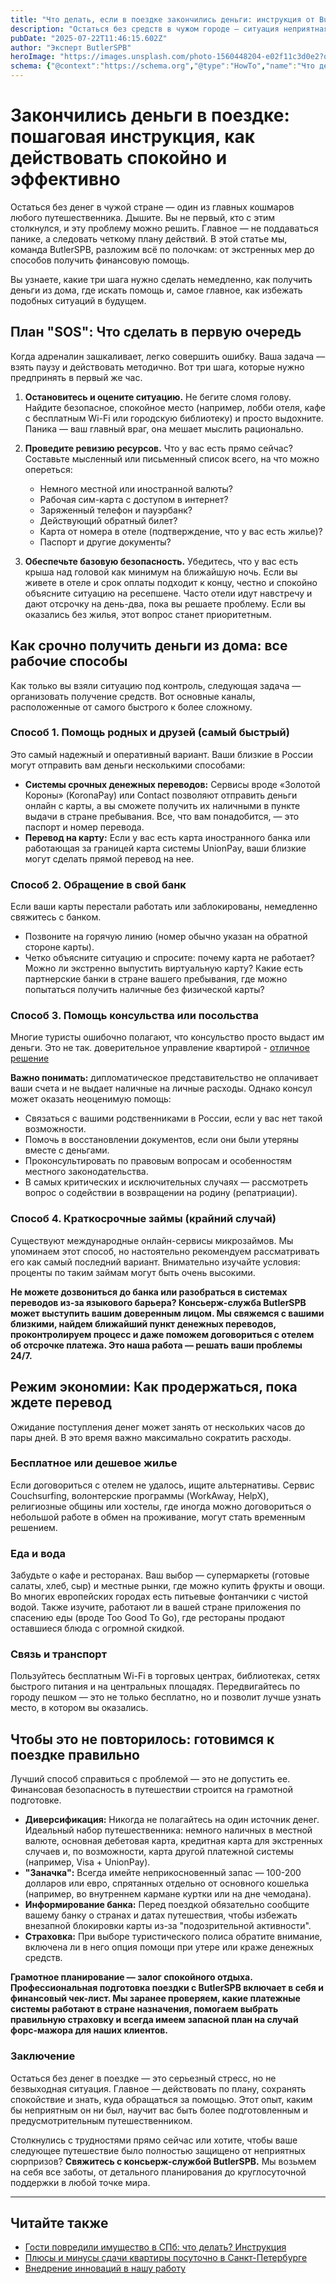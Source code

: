 ```yaml
---
title: "Что делать, если в поездке закончились деньги: инструкция от ButlerSPB"
description: "Остаться без средств в чужом городе — ситуация неприятная, но решаемая. В нашей новой статье мы подробно разбираем пошаговый план действий: от экстренных мер и обращения за помощью к близким до легальных способов быстро заработать. Сохраняйте спокойствие и читайте советы от ButlerSPB, как безопасно выйти из затруднительного положения."
pubDate: "2025-07-22T11:46:15.602Z"
author: "Эксперт ButlerSPB"
heroImage: "https://images.unsplash.com/photo-1560448204-e02f11c3d0e2?q=80&w=2070&auto=format&fit=crop"
schema: {"@context":"https://schema.org","@type":"HowTo","name":"Что делать, если в поездке закончились деньги: инструкция от ButlerSPB","description":"Остаться без средств в чужом городе — ситуация неприятная, но решаемая. В нашей новой статье мы подробно разбираем пошаговый план действий: от экстренных мер и обращения за помощью к близким до легальных способов быстро заработать. Сохраняйте спокойствие и читайте советы от ButlerSPB, как безопасно выйти из затруднительного положения.","image":{"@type":"ImageObject","url":"https://images.unsplash.com/photo-1560448204-e02f11c3d0e2?q=80&w=2070&auto=format&fit=crop"},"aggregateRating":{"@type":"AggregateRating","ratingValue":"4.8","reviewCount":636,"bestRating":"5","worstRating":"1"},"publisher":{"@type":"Organization","name":"Блог ButlerSPB","logo":{"@type":"ImageObject","url":"https://butlerspb-blog.netlify.app/favicon.ico"}},"mainEntityOfPage":{"@type":"WebPage","@id":"https://butlerspb-blog.netlify.app/blog/chto-delat-esli-u-vas-zakonchilis-dengi-v-poezdke/"}}
---
```


# Закончились деньги в поездке: пошаговая инструкция, как действовать спокойно и эффективно

Остаться без денег в чужой стране — один из главных кошмаров любого путешественника. Дышите. Вы не первый, кто с этим столкнулся, и эту проблему можно решить. Главное — не поддаваться панике, а следовать четкому плану действий. В этой статье мы, команда ButlerSPB, разложим всё по полочкам: от экстренных мер до способов получить финансовую помощь.

Вы узнаете, какие три шага нужно сделать немедленно, как получить деньги из дома, где искать помощь и, самое главное, как избежать подобных ситуаций в будущем.

## План "SOS": Что сделать в первую очередь

Когда адреналин зашкаливает, легко совершить ошибку. Ваша задача — взять паузу и действовать методично. Вот три шага, которые нужно предпринять в первый же час.

1.  **Остановитесь и оцените ситуацию.** Не бегите сломя голову. Найдите безопасное, спокойное место (например, лобби отеля, кафе с бесплатным Wi-Fi или городскую библиотеку) и просто выдохните. Паника — ваш главный враг, она мешает мыслить рационально.

2.  **Проведите ревизию ресурсов.** Что у вас есть прямо сейчас? Составьте мысленный или письменный список всего, на что можно опереться:
    *   Немного местной или иностранной валюты?
    *   Рабочая сим-карта с доступом в интернет?
    *   Заряженный телефон и пауэрбанк?
    *   Действующий обратный билет?
    *   Карта от номера в отеле (подтверждение, что у вас есть жилье)?
    *   Паспорт и другие документы?

3.  **Обеспечьте базовую безопасность.** Убедитесь, что у вас есть крыша над головой как минимум на ближайшую ночь. Если вы живете в отеле и срок оплаты подходит к концу, честно и спокойно объясните ситуацию на ресепшене. Часто отели идут навстречу и дают отсрочку на день-два, пока вы решаете проблему. Если вы оказались без жилья, этот вопрос станет приоритетным.

## Как срочно получить деньги из дома: все рабочие способы

Как только вы взяли ситуацию под контроль, следующая задача — организовать получение средств. Вот основные каналы, расположенные от самого быстрого к более сложному.

### Способ 1. Помощь родных и друзей (самый быстрый)

Это самый надежный и оперативный вариант. Ваши близкие в России могут отправить вам деньги несколькими способами:

*   **Системы срочных денежных переводов:** Сервисы вроде «Золотой Короны» (KoronaPay) или Contact позволяют отправить деньги онлайн с карты, а вы сможете получить их наличными в пункте выдачи в стране пребывания. Все, что вам понадобится, — это паспорт и номер перевода.
*   **Перевод на карту:** Если у вас есть карта иностранного банка или работающая за границей карта системы UnionPay, ваши близкие могут сделать прямой перевод на нее.

### Способ 2. Обращение в свой банк

Если ваши карты перестали работать или заблокированы, немедленно свяжитесь с банком.

*   Позвоните на горячую линию (номер обычно указан на обратной стороне карты).
*   Четко объясните ситуацию и спросите: почему карта не работает? Можно ли экстренно выпустить виртуальную карту? Какие есть партнерские банки в стране вашего пребывания, где можно попытаться получить наличные без физической карты?

### Способ 3. Помощь консульства или посольства

Многие туристы ошибочно полагают, что консульство просто выдаст им деньги. Это не так. доверительное управление квартирой - <a href="https://butlerspb.ru/rent" target="_blank" rel="nofollow">отличное решение</a>

**Важно понимать:** дипломатическое представительство не оплачивает ваши счета и не выдает наличные на личные расходы. Однако консул может оказать неоценимую помощь:
*   Связаться с вашими родственниками в России, если у вас нет такой возможности.
*   Помочь в восстановлении документов, если они были утеряны вместе с деньгами.
*   Проконсультировать по правовым вопросам и особенностям местного законодательства.
*   В самых критических и исключительных случаях — рассмотреть вопрос о содействии в возвращении на родину (репатриации).

### Способ 4. Краткосрочные займы (крайний случай)

Существуют международные онлайн-сервисы микрозаймов. Мы упоминаем этот способ, но настоятельно рекомендуем рассматривать его как самый последний вариант. Внимательно изучайте условия: проценты по таким займам могут быть очень высокими.

**Не можете дозвониться до банка или разобраться в системах переводов из-за языкового барьера? Консьерж-служба ButlerSPB может выступить вашим доверенным лицом. Мы свяжемся с вашими близкими, найдем ближайший пункт денежных переводов, проконтролируем процесс и даже поможем договориться с отелем об отсрочке платежа. Это наша работа — решать ваши проблемы 24/7.**

## Режим экономии: Как продержаться, пока ждете перевод

Ожидание поступления денег может занять от нескольких часов до пары дней. В это время важно максимально сократить расходы.

### Бесплатное или дешевое жилье

Если договориться с отелем не удалось, ищите альтернативы. Сервис Couchsurfing, волонтерские программы (WorkAway, HelpX), религиозные общины или хостелы, где иногда можно договориться о небольшой работе в обмен на проживание, могут стать временным решением.

### Еда и вода

Забудьте о кафе и ресторанах. Ваш выбор — супермаркеты (готовые салаты, хлеб, сыр) и местные рынки, где можно купить фрукты и овощи. Во многих европейских городах есть питьевые фонтанчики с чистой водой. Также изучите, работают ли в вашей стране приложения по спасению еды (вроде Too Good To Go), где рестораны продают оставшиеся блюда с огромной скидкой.

### Связь и транспорт

Пользуйтесь бесплатным Wi-Fi в торговых центрах, библиотеках, сетях быстрого питания и на центральных площадях. Передвигайтесь по городу пешком — это не только бесплатно, но и позволит лучше узнать место, в котором вы оказались.

## Чтобы это не повторилось: готовимся к поездке правильно

Лучший способ справиться с проблемой — это не допустить ее. Финансовая безопасность в путешествии строится на грамотной подготовке.

*   **Диверсификация:** Никогда не полагайтесь на один источник денег. Идеальный набор путешественника: немного наличных в местной валюте, основная дебетовая карта, кредитная карта для экстренных случаев и, по возможности, карта другой платежной системы (например, Visa + UnionPay).
*   **"Заначка":** Всегда имейте неприкосновенный запас — 100-200 долларов или евро, спрятанных отдельно от основного кошелька (например, во внутреннем кармане куртки или на дне чемодана).
*   **Информирование банка:** Перед поездкой обязательно сообщите вашему банку о странах и датах путешествия, чтобы избежать внезапной блокировки карты из-за "подозрительной активности".
*   **Страховка:** При выборе туристического полиса обратите внимание, включена ли в него опция помощи при утере или краже денежных средств.

**Грамотное планирование — залог спокойного отдыха. Профессиональная подготовка поездки с ButlerSPB включает в себя и финансовый чек-лист. Мы заранее проверяем, какие платежные системы работают в стране назначения, помогаем выбрать правильную страховку и всегда имеем запасной план на случай форс-мажора для наших клиентов.**

### Заключение

Остаться без денег в поездке — это серьезный стресс, но не безвыходная ситуация. Главное — действовать по плану, сохранять спокойствие и знать, куда обращаться за помощью. Этот опыт, каким бы неприятным он ни был, научит вас быть более подготовленным и предусмотрительным путешественником.

Столкнулись с трудностями прямо сейчас или хотите, чтобы ваше следующее путешествие было полностью защищено от неприятных сюрпризов? **Свяжитесь с консьерж-службой ButlerSPB.** Мы возьмем на себя все заботы, от детального планирования до круглосуточной поддержки в любой точке мира.

---

## Читайте также

*   [Гости повредили имущество в СПб: что делать? Инструкция](/blog/chto-delat-esli-gosti-povredili-imuschestvo-v-spb/)
*   [Плюсы и минусы сдачи квартиры посуточно в Санкт-Петербурге](/blog/plyusy-i-minusy-sdachi-kvartiry-posutochno-v-sankt-peterburge/)
*   [Внедрение инноваций в нашу работу](/blog/vnedrenie-innovaciy-v-nashu-rabotu/)
